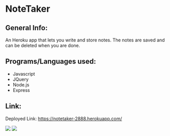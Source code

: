 # NoteTaker

## General Info:
An Heroku app that lets you write and store notes. 
The notes are saved and can be deleted when you are done.

## Programs/Languages used:
* Javascript
* JQuery
* Node.js
* Express


## Link:
Deployed Link: https://notetaker-2888.herokuapp.com/

<img src="https://imgur.com/SzLUfzY.jpg">
<img src="https://imgur.com/BH88tZm.jpg">
